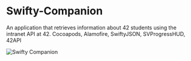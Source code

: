 # Swifty-Companion
An application that retrieves information about 42 students using the intranet API at 42. Cocoapods, Alamofire, SwiftyJSON, SVProgressHUD, 42API



![Swifty Companion](https://user-images.githubusercontent.com/23237247/67195124-12db0900-f401-11e9-9bf5-b0e70648e3e9.gif)
